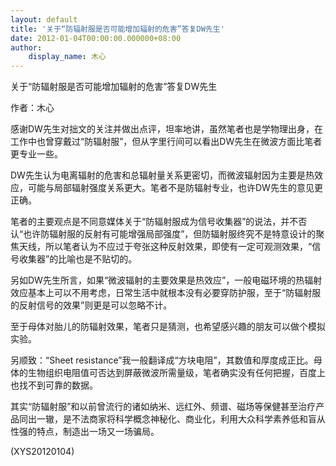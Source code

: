 ```yaml
---
layout: default
title: '关于“防辐射服是否可能增加辐射的危害”答复DW先生'
date: 2012-01-04T00:00:00.000000+08:00
author:
    display_name: 木心
---
```


关于“防辐射服是否可能增加辐射的危害”答复DW先生

作者：木心

感谢DW先生对拙文的关注并做出点评，坦率地讲，虽然笔者也是学物理出身，在工作中也曾穿戴过“防辐射服”，但从字里行间可以看出DW先生在微波方面比笔者更专业一些。

DW先生认为电离辐射的危害和总辐射量关系更密切，而微波辐射因为主要是热效应，可能与局部辐射强度关系更大。笔者不是防辐射专业，也许DW先生的意见更正确。

笔者的主要观点是不同意媒体关于“防辐射服成为信号收集器”的说法，并不否认“也许防辐射服的反射有可能增强局部强度”，但防辐射服终究不是特意设计的聚焦天线，所以笔者认为不应过于夸张这种反射效果，即使有一定可观测效果，“信号收集器”的比喻也是不贴切的。

另如DW先生所言，如果“微波辐射的主要效果是热效应”，一般电磁环境的热辐射效应基本上可以不用考虑，日常生活中就根本没有必要穿防护服，至于“防辐射服的反射信号的效果”则更是可以忽略不计。

至于母体对胎儿的防辐射效果，笔者只是猜测，也希望感兴趣的朋友可以做个模拟实验。

另顺致：“Sheet resistance”我一般翻译成“方块电阻”，其数值和厚度成正比。母体的生物组织电阻值可否达到屏蔽微波所需量级，笔者确实没有任何把握，百度上也找不到可靠的数据。

其实“防辐射服”和以前曾流行的诸如纳米、远红外、频谱、磁场等保健甚至治疗产品同出一辙，是不法商家将科学概念神秘化、商业化，利用大众科学素养低和盲从性强的特点，制造出一场又一场骗局。

(XYS20120104)

